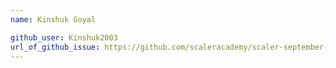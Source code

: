 ```yaml
---
name: Kinshuk Goyal

github_user: Kinshuk2003
url_of_github_issue: https://github.com/scaleracademy/scaler-september-open-source-challenge/issues/205
---
```

